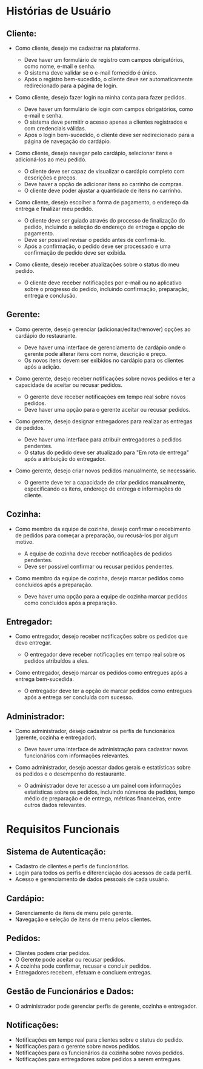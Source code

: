 # Histórias de Usuário

## Cliente:

- Como cliente, desejo me cadastrar na plataforma.
  - Deve haver um formulário de registro com campos obrigatórios, como nome, e-mail e senha.
  - O sistema deve validar se o e-mail fornecido é único.
  - Após o registro bem-sucedido, o cliente deve ser automaticamente redirecionado para a página de login.

- Como cliente, desejo fazer login na minha conta para fazer pedidos.
  - Deve haver um formulário de login com campos obrigatórios, como e-mail e senha.
  - O sistema deve permitir o acesso apenas a clientes registrados e com credenciais válidas.
  - Após o login bem-sucedido, o cliente deve ser redirecionado para a página de navegação do cardápio.
  
- Como cliente, desejo navegar pelo cardápio, selecionar itens e adicioná-los ao meu pedido.
  - O cliente deve ser capaz de visualizar o cardápio completo com descrições e preços.
  - Deve haver a opção de adicionar itens ao carrinho de compras.
  - O cliente deve poder ajustar a quantidade de itens no carrinho.

- Como cliente, desejo escolher a forma de pagamento, o endereço da entrega e finalizar meu pedido.
  - O cliente deve ser guiado através do processo de finalização do pedido, incluindo a seleção do endereço de entrega e opção de pagamento.
  - Deve ser possível revisar o pedido antes de confirmá-lo.
  - Após a confirmação, o pedido deve ser processado e uma confirmação de pedido deve ser exibida.
  
- Como cliente, desejo receber atualizações sobre o status do meu pedido.
  - O cliente deve receber notificações por e-mail ou no aplicativo sobre o progresso do pedido, incluindo confirmação, preparação, entrega e conclusão.  

## Gerente:

- Como gerente, desejo gerenciar (adicionar/editar/remover) opções ao cardápio do restaurante.
  - Deve haver uma interface de gerenciamento de cardápio onde o gerente pode alterar itens com nome, descrição e preço.
  - Os novos itens devem ser exibidos no cardápio para os clientes após a adição.

- Como gerente, desejo receber notificações sobre novos pedidos e ter a capacidade de aceitar ou recusar pedidos.
  - O gerente deve receber notificações em tempo real sobre novos pedidos.
  - Deve haver uma opção para o gerente aceitar ou recusar pedidos.

- Como gerente, desejo designar entregadores para realizar as entregas de pedidos.
  - Deve haver uma interface para atribuir entregadores a pedidos pendentes.
  - O status do pedido deve ser atualizado para "Em rota de entrega" após a atribuição do entregador. 

- Como gerente, desejo criar novos pedidos manualmente, se necessário.
  - O gerente deve ter a capacidade de criar pedidos manualmente, especificando os itens, endereço de entrega e informações do cliente.

## Cozinha:

- Como membro da equipe de cozinha, desejo confirmar o recebimento de pedidos para começar a preparação, ou recusá-los por algum motivo.
  - A equipe de cozinha deve receber notificações de pedidos pendentes.
  - Deve ser possível confirmar ou recusar pedidos pendentes. 

- Como membro da equipe de cozinha, desejo marcar pedidos como concluídos após a preparação.
  - Deve haver uma opção para a equipe de cozinha marcar pedidos como concluídos após a preparação. 

## Entregador:

- Como entregador, desejo receber notificações sobre os pedidos que devo entregar.
  - O entregador deve receber notificações em tempo real sobre os pedidos atribuídos a eles.
 
- Como entregador, desejo marcar os pedidos como entregues após a entrega bem-sucedida.
  - O entregador deve ter a opção de marcar pedidos como entregues após a entrega ser concluída com sucesso.

## Administrador:

- Como administrador, desejo cadastrar os perfis de funcionários (gerente, cozinha e entregador).
  - Deve haver uma interface de administração para cadastrar novos funcionários com informações relevantes.
  
- Como administrador, desejo acessar dados gerais e estatísticas sobre os pedidos e o desempenho do restaurante.
  - O administrador deve ter acesso a um painel com informações estatísticas sobre os pedidos, incluindo números de pedidos, tempo médio de preparação e de entrega, métricas financeiras, entre outros dados relevantes. 

# Requisitos Funcionais

## Sistema de Autenticação:

- Cadastro de clientes e perfis de funcionários.
- Login para todos os perfis e diferenciação dos acessos de cada perfil.
- Acesso e gerenciamento de dados pessoais de cada usuário.

## Cardápio:

- Gerenciamento de itens de menu pelo gerente.
- Navegação e seleção de itens de menu pelos clientes.

## Pedidos:

- Clientes podem criar pedidos.
- O Gerente pode aceitar ou recusar pedidos.
- A cozinha pode confirmar, recusar e concluir pedidos.
- Entregadores recebem, efetuam e concluem entregas.

## Gestão de Funcionários e Dados:

- O administrador pode gerenciar perfis de gerente, cozinha e entregador.

## Notificações:

- Notificações em tempo real para clientes sobre o status do pedido.
- Notificações para o gerente sobre novos pedidos.
- Notificações para os funcionários da cozinha sobre novos pedidos.
- Notificações para entregadores sobre pedidos a serem entregues.
